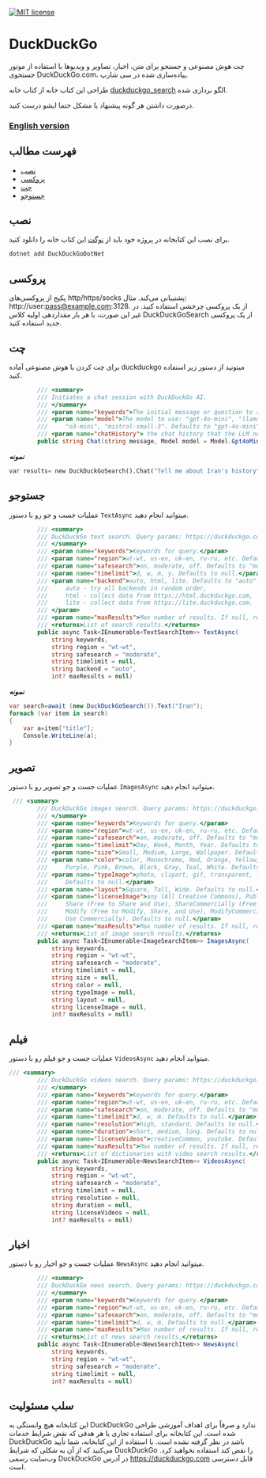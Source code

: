 [![MIT license](https://img.shields.io/badge/License-MIT-blue.svg)](https://lbesson.mit-license.org/)

# DuckDuckGo

چت هوش مصنوعی و جستجو برای متن، اخبار، تصاویر و ویدیوها با استفاده از موتور جستجوی DuckDuckGo.com، پیاده‌سازی شده در سی شارپ.

طراحی این کتاب خانه از کتاب خانه [duckduckgo_search](https://github.com/deedy5/duckduckgo_search) الگو برداری شده.

درصورت داشتن هر گونه پیشنهاد یا مشکل حتما ایشو درست کنید.
### [English version](https://github.com/behroozbc/DuckDuckGoDotNet/blob/master/README_EN.md)

## فهرست مطالب

- [نصب](#نصب)
- [پروکسی](#پروکسی)
- [چت](#چت)
- [جستوجو](#جستوجو)

## نصب

برای نصب این کتابخانه در پروژه خود باید از [نوگت](https://www.nuget.org/packages/DuckDuckGoDotNet/) این کتاب خانه را دانلود کنید.

```bash
dotnet add DuckDuckGoDotNet
```

## پروکسی

پکیج از پروکسی‌های http/https/socks پشتیبانی می‌کند. مثال: http://user:pass@example.com:3128. از یک پروکسی چرخشی استفاده کنید. در غیر این صورت، با هر بار مقداردهی اولیه کلاس DuckDuckGoSearch از یک پروکسی جدید استفاده کنید.

## چت

برای چت کردن با هوش مصنوعی آماده duckduckgo میتونید از دستور زیر استفاده کنید.

```c#
        /// <summary>
        /// Initiates a chat session with DuckDuckGo AI.
        /// </summary>
        /// <param name="keywords">The initial message or question to send to the AI.</param>
        /// <param name="model">The model to use: "gpt-4o-mini", "llama-3.3-70b", "claude-3-haiku",
        ///     "o3-mini", "mistral-small-3". Defaults to "gpt-4o-mini".</param>
        /// <param name="chatHistory"> the chat history that the LLM needs to know on answering.</params>
        public string Chat(string message, Model model = Model.Gpt4oMini,IEnumerable<ChatResponse>? chatHistory=null)
```

**_نمونه_**

```python
var results= new DuckDuckGoSearch().Chat("Tell me about Iran's history",Model.Llama3370b);
```

## جستوجو

عملیات جست و جو رو با دستور `TextAsync` میتوانید انجام دهید.

```c#
        /// <summary>
        /// DuckDuckGo text search. Query params: https://duckduckgo.com/params.
        /// </summary>
        /// <param name="keywords">Keywords for query.</param>
        /// <param name="region">wt-wt, us-en, uk-en, ru-ru, etc. Defaults to "wt-wt".</param>
        /// <param name="safesearch">on, moderate, off. Defaults to "moderate".</param>
        /// <param name="timelimit">d, w, m, y. Defaults to null.</param>
        /// <param name="backend">auto, html, lite. Defaults to "auto".
        ///     auto - try all backends in random order,
        ///     html - collect data from https://html.duckduckgo.com,
        ///     lite - collect data from https://lite.duckduckgo.com.
        /// </param>
        /// <param name="maxResults">Max number of results. If null, returns results only from the first response. Defaults to null.</param>
        /// <returns>List of search results.</returns>
        public async Task<IEnumerable<TextSearchItem>> TextAsync(
            string keywords,
            string region = "wt-wt",
            string safesearch = "moderate",
            string timelimit = null,
            string backend = "auto",
            int? maxResults = null)

```

**_نمونه_**

```C#
var search=await (new DuckDuckGoSearch()).Text("Iran");
foreach (var item in search)
{
    var a=item["title"];
    Console.WriteLine(a);
}
```

## تصویر

عملیات جست و جو تصویر رو با دستور `ImagesAsync` میتوانید انجام دهید.

```C#
 /// <summary>
        /// DuckDuckGo images search. Query params: https://duckduckgo.com/params.
        /// </summary>
        /// <param name="keywords">Keywords for query.</param>
        /// <param name="region">wt-wt, us-en, uk-en, ru-ru, etc. Defaults to "wt-wt".</param>
        /// <param name="safesearch">on, moderate, off. Defaults to "moderate".</param>
        /// <param name="timelimit">Day, Week, Month, Year. Defaults to null.</param>
        /// <param name="size">Small, Medium, Large, Wallpaper. Defaults to null.</param>
        /// <param name="color">color, Monochrome, Red, Orange, Yellow, Green, Blue,
        ///     Purple, Pink, Brown, Black, Gray, Teal, White. Defaults to null.</param>
        /// <param name="typeImage">photo, clipart, gif, transparent, line.
        ///     Defaults to null.</param>
        /// <param name="layout">Square, Tall, Wide. Defaults to null.</param>
        /// <param name="licenseImage">any (All Creative Commons), Public (PublicDomain),
        ///     Share (Free to Share and Use), ShareCommercially (Free to Share and Use Commercially),
        ///     Modify (Free to Modify, Share, and Use), ModifyCommercially (Free to Modify, Share, and
        ///     Use Commercially). Defaults to null.</param>
        /// <param name="maxResults">Max number of results. If null, returns results only from the first response. Defaults to null.</param>
        /// <returns>List of image search results.</returns>
        public async Task<IEnumerable<ImageSearchItem>> ImagesAsync(
            string keywords,
            string region = "wt-wt",
            string safesearch = "moderate",
            string timelimit = null,
            string size = null,
            string color = null,
            string typeImage = null,
            string layout = null,
            string licenseImage = null,
            int? maxResults = null)
```

## فیلم

عملیات جست و جو فیلم رو با دستور `VideosAsync` میتوانید انجام دهید.

```C#
/// <summary>
        /// DuckDuckGo videos search. Query params: https://duckduckgo.com/params.
        /// </summary>
        /// <param name="keywords">Keywords for query.</param>
        /// <param name="region">wt-wt, us-en, uk-en, ru-ru, etc. Defaults to "wt-wt".</param>
        /// <param name="safesearch">on, moderate, off. Defaults to "moderate".</param>
        /// <param name="timelimit">d, w, m. Defaults to null.</param>
        /// <param name="resolution">high, standard. Defaults to null.</param>
        /// <param name="duration">short, medium, long. Defaults to null.</param>
        /// <param name="licenseVideos">creativeCommon, youtube. Defaults to null.</param>
        /// <param name="maxResults">Max number of results. If null, returns results only from the first response. Defaults to null.</param>
        /// <returns>List of dictionaries with video search results.</returns>
        public async Task<IEnumerable<NewsSearchItem>> VideosAsync(
            string keywords,
            string region = "wt-wt",
            string safesearch = "moderate",
            string timelimit = null,
            string resolution = null,
            string duration = null,
            string licenseVideos = null,
            int? maxResults = null)
```

## اخبار

عملیات جست و جو اخبار رو با دستور `NewsAsync` میتوانید انجام دهید.

```C#
        /// <summary>
        /// DuckDuckGo news search. Query params: https://duckduckgo.com/params.
        /// </summary>
        /// <param name="keywords">Keywords for query.</param>
        /// <param name="region">wt-wt, us-en, uk-en, ru-ru, etc. Defaults to "wt-wt".</param>
        /// <param name="safesearch">on, moderate, off. Defaults to "moderate".</param>
        /// <param name="timelimit">d, w, m. Defaults to null.</param>
        /// <param name="maxResults">Max number of results. If null, returns results only from the first response. Defaults to null.</param>
        /// <returns>List of news search results.</returns>
        public async Task<IEnumerable<NewsSearchItem>> NewsAsync(
            string keywords,
            string region = "wt-wt",
            string safesearch = "moderate",
            string timelimit = null,
            int? maxResults = null)
```

## سلب مسئولیت

این کتابخانه هیچ وابستگی به DuckDuckGo ندارد و صرفاً برای اهداف آموزشی طراحی شده است. این کتابخانه برای استفاده تجاری یا هر هدفی که نقض شرایط خدمات DuckDuckGo باشد در نظر گرفته نشده است. با استفاده از این کتابخانه، شما تأیید می‌کنید که از آن به شکلی که شرایط DuckDuckGo را نقض کند استفاده نخواهید کرد. وب‌سایت رسمی DuckDuckGo در آدرس https://duckduckgo.com قابل دسترسی است.

